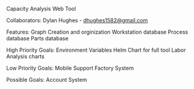 Capacity Analysis Web Tool

Collaborators:
Dylan Hughes - dhughes1582@gmail.com

Features:
Graph Creation and orginization
Workstation database
Process database
Parts database

High Priority Goals:
Environment Variables
Helm Chart for full tool
Labor Analysis charts

Low Priority Goals:
Mobile Support
Factory System


Possible Goals:
Account System